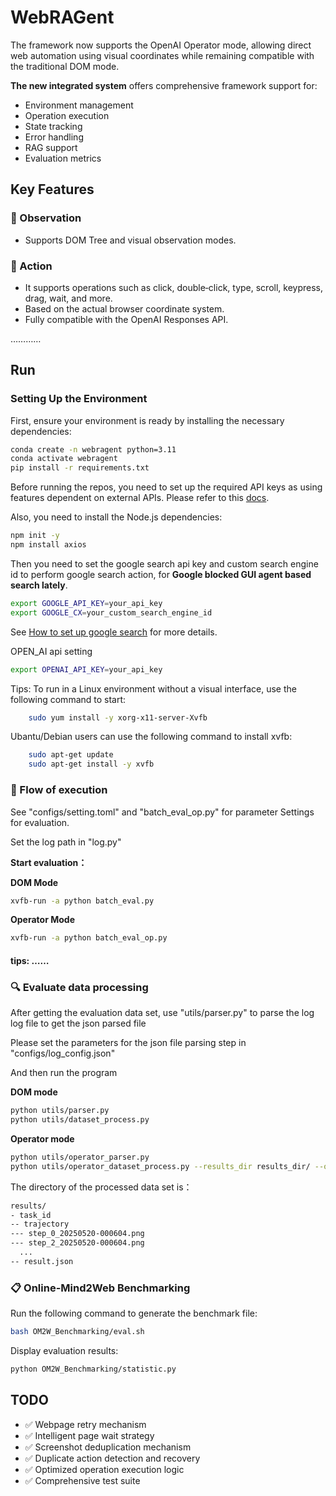 # WebRAGent
The framework now supports the OpenAI Operator mode, allowing direct web automation using visual coordinates while remaining compatible with the traditional DOM mode.

**The new integrated system** offers comprehensive framework support for:

* Environment management
* Operation execution
* State tracking
* Error handling
* RAG support
* Evaluation metrics

## Key Features
### 🎯 Observation
- Supports DOM Tree and visual observation modes.


### 🔧 Action
- It supports operations such as click, double‑click, type, scroll, keypress, drag, wait, and more.
- Based on the actual browser coordinate system.
- Fully compatible with the OpenAI Responses API.

…………


## Run

### Setting Up the Environment

First, ensure your environment is ready by installing the necessary dependencies:

```bash 
conda create -n webragent python=3.11
conda activate webragent
pip install -r requirements.txt
```

Before running the repos, you need to set up the required API keys as using features dependent on external APIs. Please refer to this [docs](agent/LLM/README.md).

Also, you need to install the Node.js dependencies:

```bash
npm init -y
npm install axios
```
Then you need to set the google search api key and custom search engine id to perform google search action, for **Google blocked GUI agent based search lately**.

```bash
export GOOGLE_API_KEY=your_api_key
export GOOGLE_CX=your_custom_search_engine_id
```

See [How to set up google search](https://developers.google.com/custom-search/v1/overview?hl=zh-cn) for more details.

OPEN_AI api setting
```bash
export OPENAI_API_KEY=your_api_key
```

Tips: To run in a Linux environment without a visual interface, use the following command to start:

```bash
    sudo yum install -y xorg-x11-server-Xvfb
```
Ubantu/Debian users can use the following command to install xvfb:
```bash    
    sudo apt-get update
    sudo apt-get install -y xvfb
```


### 🚀 Flow of execution
See "configs/setting.toml" and "batch_eval_op.py" for parameter Settings for evaluation.

Set the log path in "log.py"

**Start evaluation：**

**DOM Mode**
```bash
xvfb-run -a python batch_eval.py
```
**Operator Mode**
```bash
xvfb-run -a python batch_eval_op.py
```

#### tips: ……


### 🔍 Evaluate data processing 
After getting the evaluation data set, use "utils/parser.py" to parse the log log file to get the json parsed file

Please set the parameters for the json file parsing step in "configs/log_config.json"

And then run the program

**DOM mode**
```bash
python utils/parser.py
python utils/dataset_process.py
```

**Operator mode**
```bash
python utils/operator_parser.py
python utils/operator_dataset_process.py --results_dir results_dir/ --output_dir dataset_dir/
```



The directory of the processed data set is：
```bash
results/
- task_id
-- trajectory
--- step_0_20250520-000604.png
--- step_2_20250520-000604.png
  ...
-- result.json
```

### 📋 Online-Mind2Web Benchmarking
Run the following command to generate the benchmark file:
```bash
bash OM2W_Benchmarking/eval.sh
```

Display evaluation results:
```bash
python OM2W_Benchmarking/statistic.py 
```

## TODO
- ✅ Webpage retry mechanism
- ✅ Intelligent page wait strategy
- ✅ Screenshot deduplication mechanism
- ✅ Duplicate action detection and recovery
- ✅ Optimized operation execution logic
- ✅ Comprehensive test suite